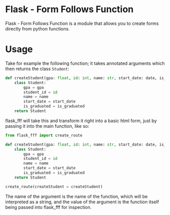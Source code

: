 # Flask - Form Follows Function
Flask - Form Follows Function is a module that allows you to create forms directly from python functions.

# Usage
Take for example the following function; it takes annotated arguments which then returns the class `Student`:
```python
def createStudent(gpa: float, id: int, name: str, start_date: date, is_graduated: bool):
	class Student:
		gpa = gpa
		student_id = id
		name = name
		start_date = start_date
		is_graduated = is_graduated
	return Student
```

flask_fff will take this and transform it right into a basic html form, just by passing it into the main function, like so:
```python
from flask_fff import create_route

def createStudent(gpa: float, id: int, name: str, start_date: date, is_graduated: bool):
	class Student:
		gpa = gpa
		student_id = id
		name = name
		start_date = start_date
		is_graduated = is_graduated
	return Student

create_route(createStudent = createStudent)
```

The name of the argument is the name of the function, which will be interpreted as a string, and the value of the argument is the function itself being passed into flask_fff for inspection.
